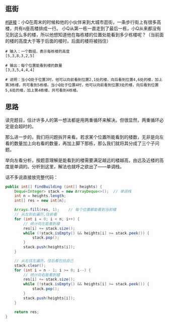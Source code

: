 ## 逛街

[#链接](https://www.nowcoder.com/questionTerminal/58ae39f4436b44d9836fc89542d67f71)：小Q在周末的时候和他的小伙伴来到大城市逛街，一条步行街上有很多高楼，共有n座高楼排成一行。 小Q从第一栋一直走到了最后一栋，小Q从来都没有见到这么多的楼，所以他想知道他在每栋楼的位置处能看到多少栋楼呢？（当前面的楼的高度大于等于后面的楼时，后面的楼将被挡住） 

```shell
# 输入：一个数组，表示每栋楼的高度
[5,3,8,3,2,5]

# 输出：每个位置能看到楼的数量
[3,3,5,4,4,4]

# 说明：当小Q处于位置3时，他可以向前看到位置2,1处的楼，向后看到位置4,6处的楼，加上第3栋楼，共可看到5栋楼。当小Q处于位置4时，他可以向前看到位置3处的楼，向后看到位置5,6处的楼，加上第4栋楼，共可看到4栋楼。
```



## 思路

读完题目，估计许多人的第一想法都是用两重循环来解决。但很显然，两重循环必定是会超时的。

那么进一步的，我们将问题拆开来看。若求某个位置所能看到的楼数，无非是向左看的数量加上向右看的数量，再加上脚下那栋，那么我们就将其分成了三个子问题。

举向左看分析，按题意理解是能看到的楼需要满足越远的楼越高，由远及近楼的高度是单调的。分析到这里，解法也就呼之欲出了——单调栈。

话不多说直接放完整代码：

```java
public int[] findBuilding (int[] heights) {
    Deque<Integer> stack = new ArrayDeque<>();  // 单调栈
    int n = heights.length;
    int[] res = new int[n];

    Arrays.fill(res, 1);    // 每个位置都能看到当前楼
    // 从左到右遍历,往前看
    for (int i = 0; i < n; i++) {
        // 统计向左能看到楼
        res[i] += stack.size();
        while (!stack.isEmpty() && heights[i] >= stack.peek()) {
            stack.pop();
        }
        stack.push(heights[i]);
    }

    // 从右往左遍历，往后看包括自己
    stack.clear();
    for (int i = n - 1; i >= 0; i--) {
        // 统计向右能看到楼
        res[i] += stack.size();
        while (!stack.isEmpty() && heights[i] >= stack.peek()) {
            stack.pop();
        }
        stack.push(heights[i]);
    }

    return res;
}
```




